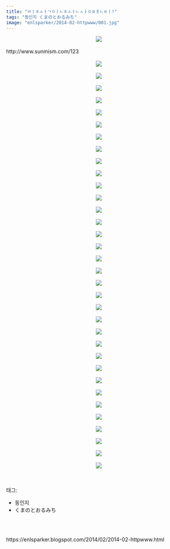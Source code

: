 ```yaml
---
title: "ㅁㅣㅎㅗㅏㄱㅇㅣㄴㅎㅗㅏㄴㅅㅏㅇㅍㅐㄴㅌㅣ!"
tags: "동인지 くまのとおるみち"
image: "enlsparker/2014-02-httpwww/001.jpg"
---
```

<div class="article">
<div class="post-body entry-content" id="post-body-4151967812820157970" itemprop="description articleBody">
<div class="separator" style="clear: both; text-align: center;">
<img src="2014-02-httpwww_ㅁㅣㅎㅗㅏㄱㅇㅣㄴㅎㅗㅏㄴㅅㅏㅇㅍㅐㄴㅌㅣ!/001.jpg"/></div>
<br/>
<a name="more"></a>http://www.sunmism.com/123<br/>
<br/>
<div class="separator" style="clear: both; text-align: center;">
<img src="2014-02-httpwww_ㅁㅣㅎㅗㅏㄱㅇㅣㄴㅎㅗㅏㄴㅅㅏㅇㅍㅐㄴㅌㅣ!/002.jpg"/></div>
<br/>
<div class="separator" style="clear: both; text-align: center;">
<img src="2014-02-httpwww_ㅁㅣㅎㅗㅏㄱㅇㅣㄴㅎㅗㅏㄴㅅㅏㅇㅍㅐㄴㅌㅣ!/003.jpg"/></div>
<br/>
<div class="separator" style="clear: both; text-align: center;">
<img src="2014-02-httpwww_ㅁㅣㅎㅗㅏㄱㅇㅣㄴㅎㅗㅏㄴㅅㅏㅇㅍㅐㄴㅌㅣ!/004.jpg"/></div>
<br/>
<div class="separator" style="clear: both; text-align: center;">
<img src="2014-02-httpwww_ㅁㅣㅎㅗㅏㄱㅇㅣㄴㅎㅗㅏㄴㅅㅏㅇㅍㅐㄴㅌㅣ!/005.jpg"/></div>
<br/>
<div class="separator" style="clear: both; text-align: center;">
<img src="2014-02-httpwww_ㅁㅣㅎㅗㅏㄱㅇㅣㄴㅎㅗㅏㄴㅅㅏㅇㅍㅐㄴㅌㅣ!/006.jpg"/></div>
<br/>
<div class="separator" style="clear: both; text-align: center;">
<img src="2014-02-httpwww_ㅁㅣㅎㅗㅏㄱㅇㅣㄴㅎㅗㅏㄴㅅㅏㅇㅍㅐㄴㅌㅣ!/007.jpg"/></div>
<br/>
<div class="separator" style="clear: both; text-align: center;">
<img src="2014-02-httpwww_ㅁㅣㅎㅗㅏㄱㅇㅣㄴㅎㅗㅏㄴㅅㅏㅇㅍㅐㄴㅌㅣ!/008.jpg"/></div>
<br/>
<div class="separator" style="clear: both; text-align: center;">
<img src="2014-02-httpwww_ㅁㅣㅎㅗㅏㄱㅇㅣㄴㅎㅗㅏㄴㅅㅏㅇㅍㅐㄴㅌㅣ!/009.jpg"/></div>
<br/>
<div class="separator" style="clear: both; text-align: center;">
<img src="2014-02-httpwww_ㅁㅣㅎㅗㅏㄱㅇㅣㄴㅎㅗㅏㄴㅅㅏㅇㅍㅐㄴㅌㅣ!/010.jpg"/></div>
<br/>
<div class="separator" style="clear: both; text-align: center;">
<img src="2014-02-httpwww_ㅁㅣㅎㅗㅏㄱㅇㅣㄴㅎㅗㅏㄴㅅㅏㅇㅍㅐㄴㅌㅣ!/011.jpg"/></div>
<br/>
<div class="separator" style="clear: both; text-align: center;">
<img src="2014-02-httpwww_ㅁㅣㅎㅗㅏㄱㅇㅣㄴㅎㅗㅏㄴㅅㅏㅇㅍㅐㄴㅌㅣ!/012.jpg"/></div>
<br/>
<div class="separator" style="clear: both; text-align: center;">
<img src="2014-02-httpwww_ㅁㅣㅎㅗㅏㄱㅇㅣㄴㅎㅗㅏㄴㅅㅏㅇㅍㅐㄴㅌㅣ!/013.jpg"/></div>
<br/>
<div class="separator" style="clear: both; text-align: center;">
<img src="2014-02-httpwww_ㅁㅣㅎㅗㅏㄱㅇㅣㄴㅎㅗㅏㄴㅅㅏㅇㅍㅐㄴㅌㅣ!/014.jpg"/></div>
<br/>
<div class="separator" style="clear: both; text-align: center;">
<img src="2014-02-httpwww_ㅁㅣㅎㅗㅏㄱㅇㅣㄴㅎㅗㅏㄴㅅㅏㅇㅍㅐㄴㅌㅣ!/015.jpg"/></div>
<br/>
<div class="separator" style="clear: both; text-align: center;">
<img src="2014-02-httpwww_ㅁㅣㅎㅗㅏㄱㅇㅣㄴㅎㅗㅏㄴㅅㅏㅇㅍㅐㄴㅌㅣ!/016.jpg"/></div>
<br/>
<div class="separator" style="clear: both; text-align: center;">
<img src="2014-02-httpwww_ㅁㅣㅎㅗㅏㄱㅇㅣㄴㅎㅗㅏㄴㅅㅏㅇㅍㅐㄴㅌㅣ!/017.jpg"/></div>
<br/>
<div class="separator" style="clear: both; text-align: center;">
<img src="2014-02-httpwww_ㅁㅣㅎㅗㅏㄱㅇㅣㄴㅎㅗㅏㄴㅅㅏㅇㅍㅐㄴㅌㅣ!/018.jpg"/></div>
<br/>
<div class="separator" style="clear: both; text-align: center;">
<img src="2014-02-httpwww_ㅁㅣㅎㅗㅏㄱㅇㅣㄴㅎㅗㅏㄴㅅㅏㅇㅍㅐㄴㅌㅣ!/019.jpg"/></div>
<br/>
<div class="separator" style="clear: both; text-align: center;">
<img src="2014-02-httpwww_ㅁㅣㅎㅗㅏㄱㅇㅣㄴㅎㅗㅏㄴㅅㅏㅇㅍㅐㄴㅌㅣ!/020.jpg"/></div>
<br/>
<div class="separator" style="clear: both; text-align: center;">
<img src="2014-02-httpwww_ㅁㅣㅎㅗㅏㄱㅇㅣㄴㅎㅗㅏㄴㅅㅏㅇㅍㅐㄴㅌㅣ!/021.jpg"/></div>
<br/>
<div class="separator" style="clear: both; text-align: center;">
<img src="2014-02-httpwww_ㅁㅣㅎㅗㅏㄱㅇㅣㄴㅎㅗㅏㄴㅅㅏㅇㅍㅐㄴㅌㅣ!/022.jpg"/></div>
<br/>
<div class="separator" style="clear: both; text-align: center;">
<img src="2014-02-httpwww_ㅁㅣㅎㅗㅏㄱㅇㅣㄴㅎㅗㅏㄴㅅㅏㅇㅍㅐㄴㅌㅣ!/023.jpg"/></div>
<br/>
<div class="separator" style="clear: both; text-align: center;">
<img src="2014-02-httpwww_ㅁㅣㅎㅗㅏㄱㅇㅣㄴㅎㅗㅏㄴㅅㅏㅇㅍㅐㄴㅌㅣ!/024.jpg"/></div>
<br/>
<div class="separator" style="clear: both; text-align: center;">
<img src="2014-02-httpwww_ㅁㅣㅎㅗㅏㄱㅇㅣㄴㅎㅗㅏㄴㅅㅏㅇㅍㅐㄴㅌㅣ!/025.jpg"/></div>
<br/>
<div class="separator" style="clear: both; text-align: center;">
<img src="2014-02-httpwww_ㅁㅣㅎㅗㅏㄱㅇㅣㄴㅎㅗㅏㄴㅅㅏㅇㅍㅐㄴㅌㅣ!/026.jpg"/></div>
<br/>
<div class="separator" style="clear: both; text-align: center;">
<img src="2014-02-httpwww_ㅁㅣㅎㅗㅏㄱㅇㅣㄴㅎㅗㅏㄴㅅㅏㅇㅍㅐㄴㅌㅣ!/027.jpg"/></div>
<br/>
<div class="separator" style="clear: both; text-align: center;">
<img src="2014-02-httpwww_ㅁㅣㅎㅗㅏㄱㅇㅣㄴㅎㅗㅏㄴㅅㅏㅇㅍㅐㄴㅌㅣ!/028.jpg"/></div>
<br/>
<div class="separator" style="clear: both; text-align: center;">
<img src="2014-02-httpwww_ㅁㅣㅎㅗㅏㄱㅇㅣㄴㅎㅗㅏㄴㅅㅏㅇㅍㅐㄴㅌㅣ!/029.jpg"/></div>
<br/>
<div class="separator" style="clear: both; text-align: center;">
<img src="2014-02-httpwww_ㅁㅣㅎㅗㅏㄱㅇㅣㄴㅎㅗㅏㄴㅅㅏㅇㅍㅐㄴㅌㅣ!/030.jpg"/></div>
<br/>
<div class="separator" style="clear: both; text-align: center;">
<img src="2014-02-httpwww_ㅁㅣㅎㅗㅏㄱㅇㅣㄴㅎㅗㅏㄴㅅㅏㅇㅍㅐㄴㅌㅣ!/031.jpg"/></div>
<br/>
<div class="separator" style="clear: both; text-align: center;">
<img src="2014-02-httpwww_ㅁㅣㅎㅗㅏㄱㅇㅣㄴㅎㅗㅏㄴㅅㅏㅇㅍㅐㄴㅌㅣ!/032.jpg"/></div>
<br/>
<div class="separator" style="clear: both; text-align: center;">
<img src="2014-02-httpwww_ㅁㅣㅎㅗㅏㄱㅇㅣㄴㅎㅗㅏㄴㅅㅏㅇㅍㅐㄴㅌㅣ!/033.jpg"/></div>
<br/>
<div class="separator" style="clear: both; text-align: center;">
<img src="2014-02-httpwww_ㅁㅣㅎㅗㅏㄱㅇㅣㄴㅎㅗㅏㄴㅅㅏㅇㅍㅐㄴㅌㅣ!/034.jpg"/></div>
<br/>
<div class="separator" style="clear: both; text-align: center;">
<img src="2014-02-httpwww_ㅁㅣㅎㅗㅏㄱㅇㅣㄴㅎㅗㅏㄴㅅㅏㅇㅍㅐㄴㅌㅣ!/035.jpg"/></div>
<br/>
<div style="clear: both;"></div>
</div></div><br/>
<div class="tagTrail">
<p>태그: </p>
<ul>
<li>동인지</li>
<li>くまのとおるみち</li>
</ul>
</div><br/>

<br/>
<p id="refer">https://enlsparker.blogspot.com/2014/02/2014-02-httpwww.html</p>
<br/>
